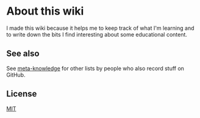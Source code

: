 # About this wiki

I made this wiki because it helps me to keep track of what I'm learning and to write down the bits I find interesting about some educational content.

## See also
See [meta-knowledge](https://github.com/RichardLitt/meta-knowledge#readme) for other lists by people who also record stuff on GitHub.

## License
[MIT](https://tldrlegal.com/license/mit-license)
